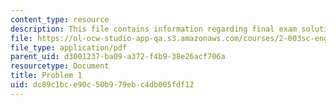 ```yaml
---
content_type: resource
description: This file contains information regarding final exam solutions.
file: https://ol-ocw-studio-app-qa.s3.amazonaws.com/courses/2-003sc-engineering-dynamics-fall-2011/dc89c1bce90c50b979ebc4db005fdf12_MIT2_003SCF11_final.pdf
file_type: application/pdf
parent_uid: d3001237-ba09-a372-f4b9-38e26acf706a
resourcetype: Document
title: Problem 1
uid: dc89c1bc-e90c-50b9-79eb-c4db005fdf12
---
```

